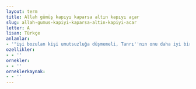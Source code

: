 ```yaml
---
layout: term
title: Allah gümüş kapıyı kaparsa altın kapıyı açar
slug: allah-gumus-kapiyi-kaparsa-altin-kapiyi-acar
letter: A
lisan: Türkçe
anlamlar:
- '"işi bozulan kişi umutsuzluğa düşmemeli, Tanrı''nın onu daha iyi bir işe kavuşturacağına inanmalıdır" anlamında kullanılan bir söz'
ozellikler:
- - ''
ornekler:
- - ''
orneklerkaynak:
- - ''
---
```

